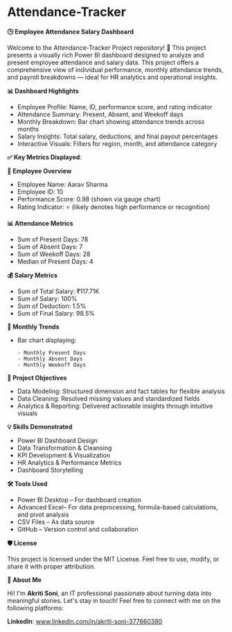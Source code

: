 # Attendance-Tracker
**🕒 Employee Attendance Salary Dashboard** 

 Welcome to the Attendance-Tracker Project repository! 🚀 This project presents a visually rich Power BI dashboard designed to analyze and present employee attendance and salary data. This project offers a comprehensive view of individual performance, monthly attendance trends, and payroll breakdowns — ideal for HR analytics and operational insights.

**📊 Dashboard Highlights**
 - Employee Profile: Name, ID, performance score, and rating indicator
 - Attendance Summary: Present, Absent, and Weekoff days
 - Monthly Breakdown: Bar chart showing attendance trends across months
 - Salary Insights: Total salary, deductions, and final payout percentages
 - Interactive Visuals: Filters for region, month, and attendance category

**✅ Key Metrics Displayed**:

**📌 Employee Overview**

- Employee Name: Aarav Sharma
- Employee ID: 10
- Performance Score: 0.98 (shown via gauge chart)
- Rating Indicator: ⭐ (likely denotes high performance or recognition)

**📊 Attendance Metrics**

- Sum of Present Days: 78
- Sum of Absent Days: 7
- Sum of Weekoff Days: 28
- Median of Present Days: 4

**💰 Salary Metrics**

- Sum of Total Salary: ₹117.71K
- Sum of Salary: 100%
- Sum of Deduction: 1.5%
- Sum of Final Salary: 98.5%

**📅 Monthly Trends**

- Bar chart displaying:
  
      - Monthly Present Days
      - Monthly Absent Days
      - Monthly Weekoff Days

**🧠 Project Objectives**

- Data Modeling: Structured dimension and fact tables for flexible analysis
- Data Cleaning: Resolved missing values and standardized fields
- Analytics & Reporting: Delivered actionable insights through intuitive visuals

**💡 Skills Demonstrated**
- Power BI Dashboard Design
- Data Transformation & Cleansing
- KPI Development & Visualization
- HR Analytics & Performance Metrics
- Dashboard Storytelling

**🛠️ Tools Used**
- Power BI Desktop – For dashboard creation
- Advanced Excel– For data preprocessing, formula-based calculations, and pivot analysis
- CSV Files – As data source
- GitHub – Version control and collaboration


**🛡️ License**

This project is licensed under the MIT License. Feel free to use, modify, or share it with proper attribution.

**🌟 About Me**

Hi! I'm **Akriti Soni**, an IT professional passionate about turning data into meaningful stories.
Let's stay in touch! Feel free to connect with me on the following platforms:

**Linkedln**: www.linkedin.com/in/akriti-soni-377660380






